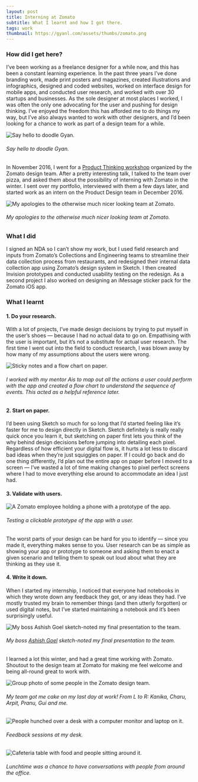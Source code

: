```yaml
---
layout: post
title: Interning at Zomato
subtitle: What I learnt and how I got there.
tags: work
thumbnail: https://gyanl.com/assets/thumbs/zomato.png
---
```


### How did I get here?

I’ve been working as a freelance designer for a while now, and this has been a constant learning experience. In the past three years I’ve done branding work, made print posters and magazines, created illustrations and infographics, designed and coded websites, worked on interface design for mobile apps, and conducted user research, and worked with over 30 startups and businesses. As the sole designer at most places I worked, I was often the only one advocating for the user and pushing for design thinking. I’ve enjoyed the freedom this has afforded me to do things my way, but I’ve also always wanted to work with other designers, and I’d been looking for a chance to work as part of a design team for a while.

![Say hello to doodle Gyan.](https://gyanl.com/assets/zomato-1.png)

###### Say hello to doodle Gyan.

In November 2016, I went for a [Product Thinking workshop](https://dribbble.com/shots/3042330-Product-before-Pixels) organized by the Zomato design team. After a pretty interesting talk, I talked to the team over pizza, and asked them about the possibility of interning with Zomato in the winter. I sent over my portfolio, interviewed with them a few days later, and started work as an intern on the Product Design team in December 2016.

![My apologies to the otherwise much nicer looking team at Zomato.](https://gyanl.com/assets/zomato-2.png)

###### My apologies to the otherwise much nicer looking team at Zomato.

### What I did

I signed an NDA so I can’t show my work, but I used field research and inputs from Zomato’s Collections and Engineering teams to streamline their data collection process from restaurants, and redesigned their internal data collection app using Zomato’s design system in Sketch. I then created Invision prototypes and conducted usability testing on the redesign. As a second project I also worked on designing an iMessage sticker pack for the Zomato iOS app.

### What I learnt

#### 1. Do your research.

With a lot of projects, I’ve made design decisions by trying to put myself in the user’s shoes — because I had no actual data to go on. Empathising with the user is important, but it’s not a substitute for actual user research. The first time I went out into the field to conduct research, I was blown away by how many of my assumptions about the users were wrong.

![Sticky notes and a flow chart on paper.](https://gyanl.com/assets/zomato-stickies.jpg)

###### I worked with my mentor Ais to map out all the actions a user could perform with the app and created a flow chart to understand the sequence of events. This acted as a helpful reference later.

#### 2. Start on paper.

I’d been using Sketch so much for so long that I’d started feeling like it’s faster for me to design directly in Sketch. Sketch definitely is really really quick once you learn it, but sketching on paper first lets you think of the why behind design decisions before jumping into detailing each pixel. Regardless of how efficient your digital flow is, it hurts a lot less to discard bad ideas when they’re just squiggles on paper. If I could go back and do one thing differently, I’d plan out the entire app on paper before I moved to a screen — I’ve wasted a lot of time making changes to pixel perfect screens where I had to move everything else around to accommodate an idea I just had.

#### 3. Validate with users.

![A Zomato employee holding a phone with a prototype of the app.](https://gyanl.com/assets/zomato-usertesting.jpg)

###### Testing a clickable prototype of the app with a user.

The worst parts of your design can be hard for you to identify — since you made it, everything makes sense to you. User research can be as simple as showing your app or prototype to someone and asking them to enact a given scenario and telling them to speak out loud about what they are thinking as they use it.

#### 4. Write it down.

When I started my internship, I noticed that everyone had notebooks in which they wrote down any feedback they got, or any ideas they had. I’ve mostly trusted my brain to remember things (and then utterly forgotten) or used digital notes, but I’ve started maintaining a notebook and it’s been surprisingly useful.

![My boss Ashish Goel sketch-noted my final presentation to the team.](https://gyanl.com/assets/ashish-sketchnote.png)

###### My boss [Ashish Goel](https://medium.com/@ashpodel) sketch-noted my final presentation to the team.

I learned a lot this winter, and had a great time working with Zomato. Shoutout to the design team at Zomato for making me feel welcome and being all-round great to work with.

![Group photo of some people in the Zomato design team.](https://gyanl.com/assets/zomato-cake.jpg)

###### My team got me cake on my last day at work! From L to R: Kanika, Charu, Arpit, Pranu, Gui and me.

![People hunched over a desk with a computer monitor and laptop on it.](https://gyanl.com/assets/zomato-feedback.jpg)

###### Feedback sessions at my desk.

![Cafeteria table with food and people sitting around it.](https://gyanl.com/assets/zomato-lunch.jpg)

###### Lunchtime was a chance to have conversations with people from around the office.
